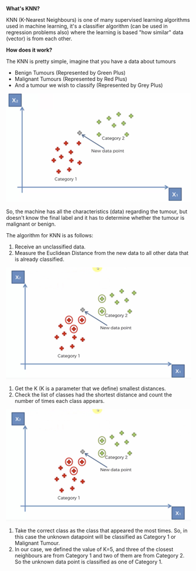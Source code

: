 **What&#39;s KNN?**

KNN (K-Nearest Neighbours) is one of many supervised learning algorithms used in machine learning, it&#39;s a classifier algorithm (can be used in regression problems also) where the learning is based &quot;how similar&quot; data (vector) is from each other.

**How does it work?**

The KNN is pretty simple, imagine that you have a data about tumours

- Benign Tumours (Represented by Green Plus)
- Malignant Tumours (Represented by Red Plus)
- And a tumour we wish to classify (Represented by Grey Plus)

![image1](images/image1.png)

So, the machine has all the characteristics (data) regarding the tumour, but doesn&#39;t know the final label and it has to determine whether the tumour is malignant or benign.

The algorithm for KNN is as follows:

1. Receive an unclassified data.
2. Measure the Euclidean Distance from the new data to all other data that is already classified.

![image2](images/image2.png)


1. Get the K (K is a parameter that we define) smallest distances.
2. Check the list of classes had the shortest distance and count the number of times each class appears.

![image3](images/image3.png)


1. Take the correct class as the class that appeared the most times. So, in this case the unknown datapoint will be classified as Category 1 or Malignant Tumour.
2. In our case, we defined the value of K=5, and three of the closest neighbours are from Category 1 and two of them are from Category 2. So the unknown data point is classified as one of Category 1.
